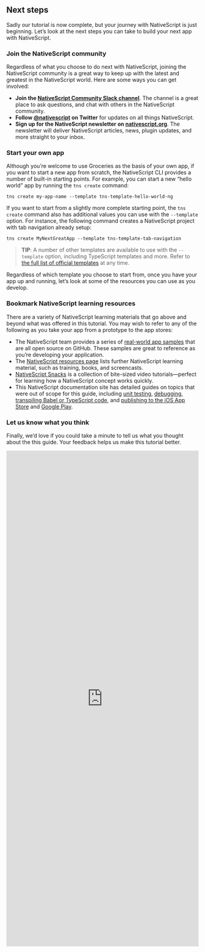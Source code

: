 ## Next steps

Sadly our tutorial is now complete, but your journey with NativeScript is just beginning. Let’s look at the next steps you can take to build your next app with NativeScript.

### Join the NativeScript community

Regardless of what you choose to do next with NativeScript, joining the NativeScript community is a great way to keep up with the latest and greatest in the NativeScript world. Here are some ways you can get involved:

- **Join the [NativeScript Community Slack channel](http://developer.telerik.com/wp-login.php?action=slack-invitation)**. The channel is a great place to ask questions, and chat with others in the NativeScript community.
- **Follow [@nativescript](https://twitter.com/nativescript) on Twitter** for updates on all things NativeScript.
- **Sign up for the NativeScript newsletter on [nativescript.org](https://www.nativescript.org/)**. The newsletter will deliver NativeScript articles, news, plugin updates, and more straight to your inbox.

### Start your own app

Although you’re welcome to use Groceries as the basis of your own app, if you want to start a new app from scratch, the NativeScript CLI provides a number of built-in starting points. For example, you can start a new “hello world” app by running the `tns create` command:

```
tns create my-app-name --template tns-template-hello-world-ng
```

If you want to start from a slightly more complete starting point, the `tns create` command also has additional values you can use with the `--template` option. For instance, the following command creates a NativeScript project with tab navigation already setup:

```
tns create MyNextGreatApp --template tns-template-tab-navigation
```

> **TIP**: A number of other templates are available to use with the `--template` option, including TypeScript templates and more. Refer to [the full list of official templates](https://www.tjvantoll.com/2016/02/22/creating-nativescript-templates/) at any time.

Regardless of which template you choose to start from, once you have your app up and running, let’s look at some of the resources you can use as you develop.

### Bookmark NativeScript learning resources

There are a variety of NativeScript learning materials that go above and beyond what was offered in this tutorial. You may wish to refer to any of the following as you take your app from a prototype to the app stores:

- The NativeScript team provides a series of [real-world app samples](https://www.nativescript.org/app-samples-with-code) that are all open source on GitHub. These samples are great to reference as you’re developing your application.
- The [NativeScript resources page](https://www.nativescript.org/resources) lists further NativeScript learning material, such as training, books, and screencasts.
- [NativeScript Snacks](http://www.nativescriptsnacks.com/) is a collection of bite-sized video tutorials—perfect for learning how a NativeScript concept works quickly.
- This NativeScript documentation site has detailed guides on topics that were out of scope for this guide, including [unit testing](http://docs.nativescript.org/core-concepts/testing), [debugging](http://docs.nativescript.org/core-concepts/debugging), [transpiling Babel or TypeScript code](http://docs.nativescript.org/core-concepts/transpilers), and [publishing to the iOS App Store](http://docs.nativescript.org/core-concepts/publishing-ios-apps) and [Google Play](http://docs.nativescript.org/core-concepts/publishing-android-apps).

### Let us know what you think

Finally, we’d love if you could take a minute to tell us what you thought about the this guide. Your feedback helps us make this tutorial better.

<iframe src="https://docs.google.com/forms/d/1r0q8YJ7yzXcDClfu29FTFITvU1_x-2MdGjZBMPrSXCw/viewform?embedded=true" width="760" height="1300" style="max-width: 100%;" frameborder="0" marginheight="0" marginwidth="0">Loading...</iframe>
